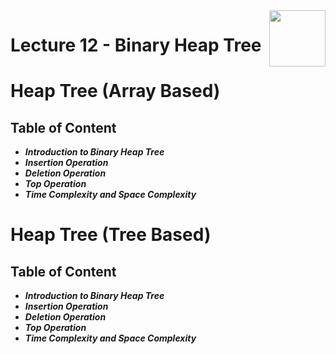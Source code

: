 <img align="right" width="90" height="90" src="https://github.com/cs-MohamedAyman/Computer-Science-Textbooks/blob/master/logos/data-structures.jpg">

# Lecture 12 - Binary Heap Tree

# Heap Tree (Array Based)

## Table of Content

- ***Introduction to Binary Heap Tree***
- ***Insertion Operation***
- ***Deletion Operation***
- ***Top Operation***
- ***Time Complexity and Space Complexity***

# Heap Tree (Tree Based)

## Table of Content

- ***Introduction to Binary Heap Tree***
- ***Insertion Operation***
- ***Deletion Operation***
- ***Top Operation***
- ***Time Complexity and Space Complexity***
